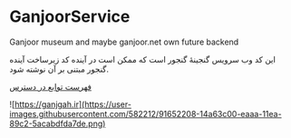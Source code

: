 # GanjoorService
Ganjoor museum and maybe ganjoor.net own future backend

این کد وب سرویس گنجینهٔ گنجور است که ممکن است در آینده کد زیرساخت آینده گنجور مبتنی بر آن نوشته شود.

[فهرست توابع در دسترس](https://ganjgah.ir)

![https://ganjgah.ir](https://user-images.githubusercontent.com/582212/91652208-14a63c00-eaaa-11ea-89c2-5acabdfda7de.png)

